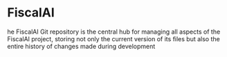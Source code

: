 # FiscalAI
he FiscalAI Git repository is the central hub for managing all aspects of the FiscalAI project, storing not only the current version of its files but also the entire history of changes made during development

